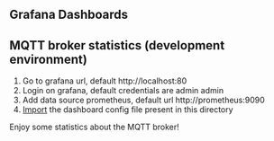 ## Grafana Dashboards

## MQTT broker statistics (development environment)
1. Go to grafana url, default http://localhost:80
2. Login on grafana, default credentials are admin admin
3. Add data source prometheus, default url http://prometheus:9090
4. [Import](https://grafana.com/docs/grafana/latest/reference/export_import/#importing-a-dashboard) the dashboard config file present in this directory

Enjoy some statistics about the MQTT broker!
